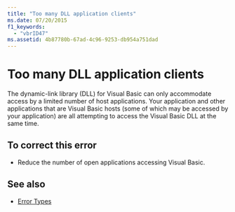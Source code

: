 ```yaml
---
title: "Too many DLL application clients"
ms.date: 07/20/2015
f1_keywords: 
  - "vbrID47"
ms.assetid: 4b87780b-67ad-4c96-9253-db954a751dad
---
```

# Too many DLL application clients
The dynamic-link library (DLL) for Visual Basic can only accommodate access by a limited number of host applications. Your application and other applications that are Visual Basic hosts (some of which may be accessed by your application) are all attempting to access the Visual Basic DLL at the same time.  
  
## To correct this error  
  
- Reduce the number of open applications accessing Visual Basic.  
  
## See also

- [Error Types](../programming-guide/language-features/error-types.md)
